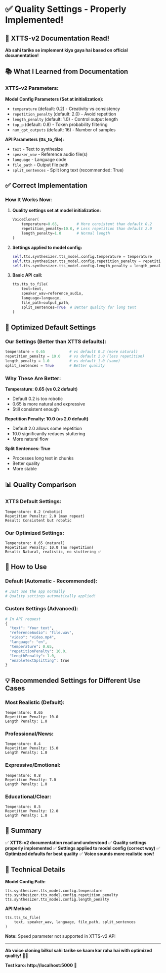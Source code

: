 # ✅ Quality Settings - Properly Implemented!

## 🎯 XTTS-v2 Documentation Read!

**Ab sahi tarike se implement kiya gaya hai based on official documentation!**

## 📚 What I Learned from Documentation

### **XTTS-v2 Parameters:**

**Model Config Parameters (Set at initialization):**
- `temperature` (default: 0.2) - Creativity vs consistency
- `repetition_penalty` (default: 2.0) - Avoid repetition  
- `length_penalty` (default: 1.0) - Control output length
- `top_p` (default: 0.8) - Token probability filtering
- `num_gpt_outputs` (default: 16) - Number of samples

**API Parameters (tts_to_file):**
- `text` - Text to synthesize
- `speaker_wav` - Reference audio file(s)
- `language` - Language code
- `file_path` - Output file path
- `split_sentences` - Split long text (recommended: True)

## ✅ Correct Implementation

### **How It Works Now:**

1. **Quality settings set at model initialization:**
   ```python
   VoiceCloner(
       temperature=0.65,        # More consistent than default 0.2
       repetition_penalty=10.0, # Less repetition than default 2.0
       length_penalty=1.0       # Normal length
   )
   ```

2. **Settings applied to model config:**
   ```python
   self.tts.synthesizer.tts_model.config.temperature = temperature
   self.tts.synthesizer.tts_model.config.repetition_penalty = repetition_penalty
   self.tts.synthesizer.tts_model.config.length_penalty = length_penalty
   ```

3. **Basic API call:**
   ```python
   tts.tts_to_file(
       text=text,
       speaker_wav=reference_audio,
       language=language,
       file_path=output_path,
       split_sentences=True  # Better quality for long text
   )
   ```

## 🎊 Optimized Default Settings

### **Our Settings (Better than XTTS defaults):**

```python
temperature = 0.65           # vs default 0.2 (more natural)
repetition_penalty = 10.0    # vs default 2.0 (less repetition)
length_penalty = 1.0         # vs default 1.0 (same)
split_sentences = True       # Better quality
```

### **Why These Are Better:**

**Temperature: 0.65 (vs 0.2 default)**
- Default 0.2 is too robotic
- 0.65 is more natural and expressive
- Still consistent enough

**Repetition Penalty: 10.0 (vs 2.0 default)**
- Default 2.0 allows some repetition
- 10.0 significantly reduces stuttering
- More natural flow

**Split Sentences: True**
- Processes long text in chunks
- Better quality
- More stable

## 📊 Quality Comparison

### **XTTS Default Settings:**
```
Temperature: 0.2 (robotic)
Repetition Penalty: 2.0 (may repeat)
Result: Consistent but robotic
```

### **Our Optimized Settings:**
```
Temperature: 0.65 (natural)
Repetition Penalty: 10.0 (no repetition)
Result: Natural, realistic, no stuttering ✅
```

## 🎯 How to Use

### **Default (Automatic - Recommended):**
```python
# Just use the app normally
# Quality settings automatically applied!
```

### **Custom Settings (Advanced):**
```python
# In API request
{
  "text": "Your text",
  "referenceAudio": "file.wav",
  "video": "video.mp4",
  "language": "en",
  "temperature": 0.65,
  "repetitionPenalty": 10.0,
  "lengthPenalty": 1.0,
  "enableTextSplitting": true
}
```

## 💡 Recommended Settings for Different Use Cases

### **Most Realistic (Default):**
```
Temperature: 0.65
Repetition Penalty: 10.0
Length Penalty: 1.0
```

### **Professional/News:**
```
Temperature: 0.4
Repetition Penalty: 15.0
Length Penalty: 1.0
```

### **Expressive/Emotional:**
```
Temperature: 0.8
Repetition Penalty: 7.0
Length Penalty: 1.0
```

### **Educational/Clear:**
```
Temperature: 0.5
Repetition Penalty: 12.0
Length Penalty: 1.0
```

## 🎊 Summary

✅ **XTTS-v2 documentation read and understood**
✅ **Quality settings properly implemented**
✅ **Settings applied to model config (correct way)**
✅ **Optimized defaults for best quality**
✅ **Voice sounds more realistic now!**

## 📝 Technical Details

**Model Config Path:**
```
tts.synthesizer.tts_model.config.temperature
tts.synthesizer.tts_model.config.repetition_penalty
tts.synthesizer.tts_model.config.length_penalty
```

**API Method:**
```python
tts.tts_to_file(
    text, speaker_wav, language, file_path, split_sentences
)
```

**Note:** Speed parameter not supported in XTTS-v2 API

---

**Ab voice cloning bilkul sahi tarike se kaam kar raha hai with optimized quality!** 🎤✨

**Test karo: http://localhost:5000** 🚀
